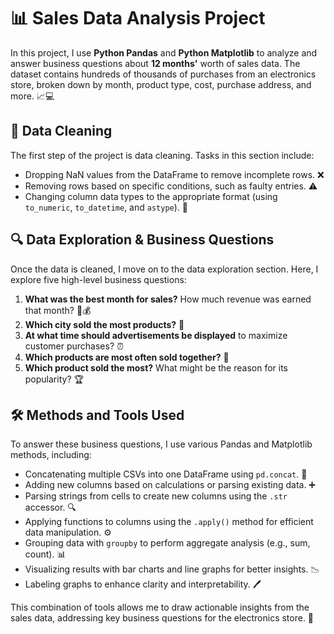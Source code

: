 # 📊 Sales Data Analysis Project

In this project, I use **Python Pandas** and **Python Matplotlib** to analyze and answer business questions about **12 months'** worth of sales data. The dataset contains hundreds of thousands of purchases from an electronics store, broken down by month, product type, cost, purchase address, and more. 📈💻

## 🧹 Data Cleaning

The first step of the project is data cleaning. Tasks in this section include:

- Dropping NaN values from the DataFrame to remove incomplete rows. ❌
- Removing rows based on specific conditions, such as faulty entries. ⚠️
- Changing column data types to the appropriate format (using `to_numeric`, `to_datetime`, and `astype`). 🔄

## 🔍 Data Exploration & Business Questions

Once the data is cleaned, I move on to the data exploration section. Here, I explore five high-level business questions:

1. **What was the best month for sales?** How much revenue was earned that month? 📅💰
2. **Which city sold the most products?** 🌆
3. **At what time should advertisements be displayed** to maximize customer purchases? ⏰
4. **Which products are most often sold together?** 🔗
5. **Which product sold the most?** What might be the reason for its popularity? 🏆

## 🛠️ Methods and Tools Used

To answer these business questions, I use various Pandas and Matplotlib methods, including:

- Concatenating multiple CSVs into one DataFrame using `pd.concat`. 📂
- Adding new columns based on calculations or parsing existing data. ➕
- Parsing strings from cells to create new columns using the `.str` accessor. 🔍
- Applying functions to columns using the `.apply()` method for efficient data manipulation. ⚙️
- Grouping data with `groupby` to perform aggregate analysis (e.g., sum, count). 📊
- Visualizing results with bar charts and line graphs for better insights. 📉
- Labeling graphs to enhance clarity and interpretability. 🖊️

This combination of tools allows me to draw actionable insights from the sales data, addressing key business questions for the electronics store. 🚀
